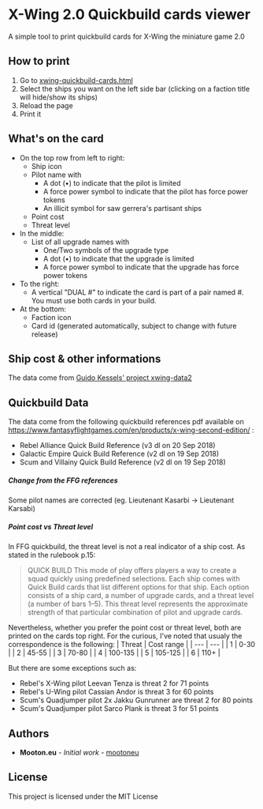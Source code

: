 # X-Wing 2.0 Quickbuild cards viewer

A simple tool to print quickbuild cards for X-Wing the miniature game 2.0

## How to print
1. Go to [xwing-quickbuild-cards.html](https://mootoneu.github.io/xwing-quickbuild-cards/xwing-quickbuild-cards.html)
2. Select the ships you want on the left side bar (clicking on a faction title will hide/show its ships)
3. Reload the page
4. Print it

## What's on the card
- On the top row from left to right:
  - Ship icon
  - Pilot name with
    - A dot (•) to indicate that the pilot is limited
    - A force power symbol to indicate that the pilot has force power tokens
    - An illicit symbol for saw gerrera's partisant ships
  - Point cost
  - Threat level
- In the middle:
  - List of all upgrade names with
    - One/Two symbols of the upgrade type
    - A dot (•) to indicate that the upgrade is limited
    - A force power symbol to indicate that the upgrade has force power tokens
- To the right:
  - A vertical "DUAL #" to indicate the card is part of a pair named #. You must use both cards in your build.  
- At the bottom:
  - Faction icon
  - Card id (generated automatically, subject to change with future release)

## Ship cost & other informations
The data come from [Guido Kessels' project xwing-data2](https://github.com/guidokessels/xwing-data2/)

## Quickbuild Data
The data come from the following quickbuild references pdf available on https://www.fantasyflightgames.com/en/products/x-wing-second-edition/ :
- Rebel Alliance Quick Build Reference (v3 dl on 20 Sep 2018)
- Galactic Empire Quick Build Reference (v2 dl on 19 Sep 2018)
- Scum and Villainy Quick Build Reference (v2 dl on 19 Sep 2018)

##### Change from the FFG references
 Some pilot names are corrected (eg. Lieutenant Kasarbi -> Lieutenant Karsabi)

##### Point cost vs Threat level
In FFG quickbuild, the threat level is not a real indicator of a ship cost.
As stated in the rulebook p.15:
>    QUICK BUILD
>    This mode of play offers players a way to create a squad quickly using predefined selections. Each ship comes with Quick Build cards that list different options for that ship. Each option consists of a ship card, a number of upgrade cards, and a threat level (a number of bars 1–5). This threat level represents the approximate strength of that particular combination of pilot and upgrade cards.

Nevertheless, whether you prefer the point cost or threat level, both are printed on the cards top right.
For the curious, I've noted that usualy the correspondence is the following:
| Threat | Cost range |
| --- | --- |
| 1 | 0-30 |
| 2 | 45-55 |
| 3 | 70-80 |
| 4 | 100-135 |
| 5 | 105-125 |
| 6 | 110+ |

But there are some exceptions such as:
 - Rebel's X-Wing pilot Leevan Tenza is threat 2 for 71 points
 - Rebel's U-Wing pilot Cassian Andor is threat 3 for 60 points
 - Scum's Quadjumper pilot 2x Jakku Gunrunner are threat 2 for 80 points
 - Scum's Quadjumper pilot Sarco Plank is threat 3 for 51 points

## Authors

* **Mooton.eu** - *Initial work* - [mootoneu](https://github.com/mootoneu)


## License

This project is licensed under the MIT License
